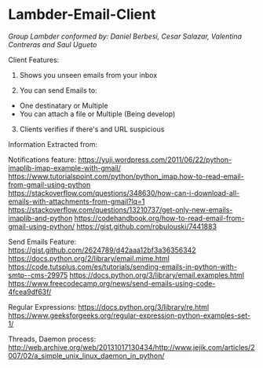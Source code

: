 # Lambder-Email-Client
*Group Lambder conformed by: Daniel Berbesi, Cesar Salazar, Valentina Contreras and Saul Ugueto*

Client Features:
1) Shows you unseen emails from your inbox

2) You can send Emails to:
- One destinatary or Multiple
- You can attach a file or Multiple
(Being develop)
3) Clients verifies if there's and URL suspicious 



Information Extracted from: 

Notifications feature:
https://yuji.wordpress.com/2011/06/22/python-imaplib-imap-example-with-gmail/
https://www.tutorialspoint.com/python/python_imap.how-to-read-email-from-gmail-using-python
https://stackoverflow.com/questions/348630/how-can-i-download-all-emails-with-attachments-from-gmail?lq=1
https://stackoverflow.com/questions/13210737/get-only-new-emails-imaplib-and-python
https://codehandbook.org/how-to-read-email-from-gmail-using-python/
https://gist.github.com/robulouski/7441883

Send Emails Feature:
https://gist.github.com/2624789/d42aaa12bf3a36356342
https://docs.python.org/2/library/email.mime.html 
https://code.tutsplus.com/es/tutorials/sending-emails-in-python-with-smtp--cms-29975 
https://docs.python.org/3/library/email.examples.html
https://www.freecodecamp.org/news/send-emails-using-code-4fcea9df63f/

Regular Expressions:
https://docs.python.org/3/library/re.html
https://www.geeksforgeeks.org/regular-expression-python-examples-set-1/

Threads, Daemon process:
http://web.archive.org/web/20131017130434/http://www.jejik.com/articles/2007/02/a_simple_unix_linux_daemon_in_python/
